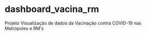 # dashboard_vacina_rm
Projeto Visualização de dados da Vacinação contra COVID-19 nas Metrópoles e RM's
